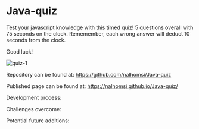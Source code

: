 # Java-quiz

Test your javascript knowledge with this timed quiz! 5 questions overall with 75 seconds on the clock. Rememember, each wrong answer will deduct 10 seconds from the clock.

Good luck!

![quiz-1](https://user-images.githubusercontent.com/80538653/119732076-be520800-be45-11eb-9f81-59c3cb5e7c71.jpg)


Repository can be found at: https://github.com/nalhomsi/Java-quiz

Published page can be found at: https://nalhomsi.github.io/Java-quiz/

Development prcoess:

Challenges overcome:

Potential future additions:
